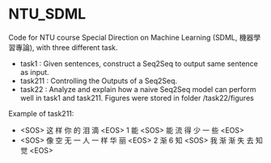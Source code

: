 # NTU_SDML
Code for NTU course Special Direction on Machine Learning (SDML, 機器學習專論), with three different task.

- task1 : Given sentences, construct a Seq2Seq to output same sentence as input.
- task211 : Controlling the Outputs of a Seq2Seq.
- task22 : Analyze and explain how a naive Seq2Seq model can perform well in task1 and task211. Figures were stored in folder /task22/figures

Example of task211:
  * &lt;SOS> 这 样 你 的 泪 滴 &lt;EOS> 1 能  &lt;SOS> 能 流 得 少 一 些 &lt;EOS>
  * &lt;SOS> 像 空 无 一 人 一 样 华 丽 &lt;EOS> 2 渐 6 知  &lt;SOS> 我 渐 渐 失 去 知 觉 &lt;EOS>
